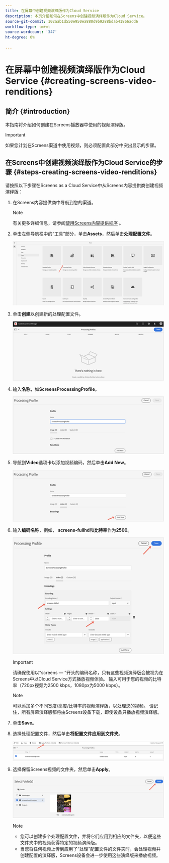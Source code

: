 ```yaml
---
title: 在屏幕中创建视频演绎版作为Cloud Service
description: 本页介绍如何在Screens中创建视频演绎版作为Cloud Service。
source-git-commit: 102aab1d550e950ea880d9b9288bdab41866add6
workflow-type: tm+mt
source-wordcount: '347'
ht-degree: 0%

---
```



# 在屏幕中创建视频演绎版作为Cloud Service {#creating-screens-video-renditions}

## 简介 {#introduction}

本指南将介绍如何创建在Screens播放器中使用的视频演绎版。

>[!IMPORTANT]
>如果您计划在Screens渠道中使用视频，则必须配置此部分中突出显示的步骤。

## 在Screens中创建视频演绎版作为Cloud Service的步骤 {#steps-creating-screens-video-renditions}

请按照以下步骤在Screens as a Cloud Service中从Screens内容提供商创建视频演绎版：

1. 在Screens内容提供商中导航到您的渠道。

   >[!NOTE]
   >有关更多详细信息，请参阅[使用Screens内容提供程序](https://experienceleague.adobe.com/docs/experience-manager-cloud-service/screens-as-cloud-service/configure-screens-cloud/using-screens-content-provider.html?lang=en#screens-content-provider) 。

1. 单击左侧导航栏中的“工具”部分，单击&#x200B;**Assets**，然后单击&#x200B;**处理配置文件**。

   ![](/help/screens-cloud/assets/configure/screens-cp-3.png)

1. 单击&#x200B;**创建**&#x200B;以创建新的处理配置文件。

   ![](/help/screens-cloud/assets/configure/screens-video-2.png)

1. 输入&#x200B;**名称**，如&#x200B;**ScreensProcessingProfile**。

   ![](/help/screens-cloud/assets/configure/screens-video-3.png)

1. 导航到&#x200B;**Video**&#x200B;选项卡以添加视频编码，然后单击&#x200B;**Add New**。

   ![](/help/screens-cloud/assets/configure/screens-video-4a.png)

1. 输入&#x200B;**编码名称**，例如， **screens-fullhd**&#x200B;和&#x200B;**比特率**&#x200B;作为&#x200B;**2500**。

   ![](/help/screens-cloud/assets/configure/screens-video-4.png)

   >[!IMPORTANT]
   >请确保使用以“screens — ”开头的编码名称，只有这些视频演绎版会被视为在Screens中以Cloud Service方式播放视频体验。 输入可用于您的视频的比特率（720px视频为2500 kbps，1080px为5000 kbps）。

   >[!NOTE]
   >可以添加多个不同宽度/高度/比特率的视频演绎版，以处理您的视频。 请记住，所有屏幕演绎版都将由Screens设备下载，即使设备只播放视频演绎版。

1. 单击&#x200B;**Save**。

1. 选择处理配置文件，然后单击&#x200B;**将配置文件应用到文件夹**。

   ![](/help/screens-cloud/assets/configure/screens-video-5.png)

1. 选择保留Screens视频的文件夹，然后单击&#x200B;**Apply**。

   ![](/help/screens-cloud/assets/configure/screens-video-6.png)

   >[!NOTE]
   >* 您可以创建多个处理配置文件，并将它们应用到相应的文件夹，以便这些文件夹中的视频获得特定的视频演绎版。
   >* 当您将任何视频上传到应用了“处理”配置文件的文件夹时，会处理视频并创建配置的演绎版，Screens设备会进一步使用这些演绎版来播放视频。


